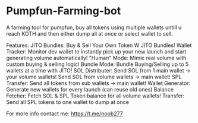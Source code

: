 # Pumpfun-Farming-bot
A farming tool for pumpfun, buy all tokens using multiple wallets untill u reach KOTH and then either dump all at once or select wallet to sell.

Features:
JITO Bundles: Buy & Sell Your Own Token W JITO Bundles!
Wallet Tracker: Monitor dev wallet to instantly pick up your new launch and start generating volume automatically!
"Human" Mode: Mimic real volume with custom buying & selling logic!
Bundle Mode: Bundle Buying/Selling up to 5 wallets at a time with JITO!
SOL Distributer:
Send SOL from 1 main wallet -> your volume wallets!
Send SOL from volume wallets -> main wallet!
SPL Transfer: Send all tokens from sub wallets -> main wallet!
Wallet Generator: Generate new wallets for every launch (can reuse old ones)
Balance Fetcher: Fetch SOL & SPL Token balance for all volume wallets!
Transfer: Send all SPL tokens to one wallet to dump at once

For more info contact me: https://t.me/noob277
